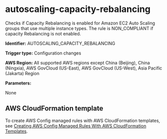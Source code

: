 # autoscaling\-capacity\-rebalancing<a name="autoscaling-capacity-rebalancing"></a>

Checks if Capacity Rebalancing is enabled for Amazon EC2 Auto Scaling groups that use multiple instance types\. The rule is NON\_COMPLIANT if capacity Rebalancing is not enabled\. 

**Identifier:** AUTOSCALING\_CAPACITY\_REBALANCING

**Trigger type:** Configuration changes

**AWS Region:** All supported AWS regions except China \(Beijing\), China \(Ningxia\), AWS GovCloud \(US\-East\), AWS GovCloud \(US\-West\), Asia Pacific \(Jakarta\) Region

**Parameters:**

None  

## AWS CloudFormation template<a name="w79aac11c32c17b9c37c15"></a>

To create AWS Config managed rules with AWS CloudFormation templates, see [Creating AWS Config Managed Rules With AWS CloudFormation Templates](aws-config-managed-rules-cloudformation-templates.md)\.
